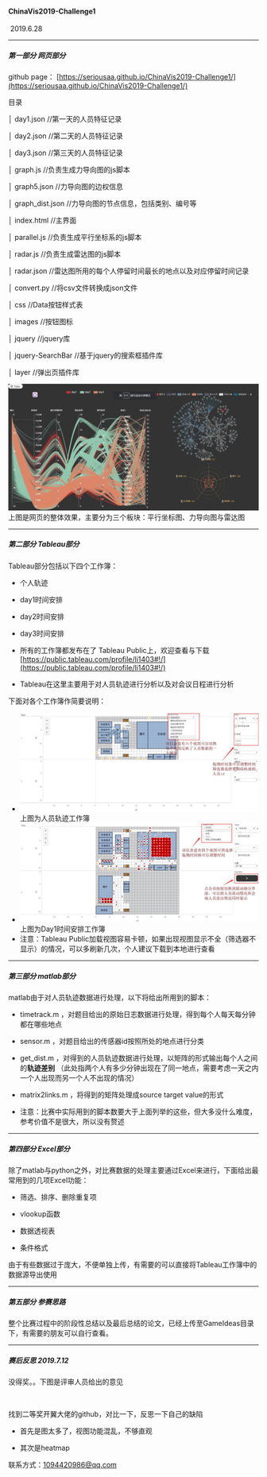 #### ChinaVis2019-Challenge1

 2019.6.28

---

##### 第一部分 网页部分

github page： [https://seriousaa.github.io/ChinaVis2019-Challenge1/](https://seriousaa.github.io/ChinaVis2019-Challenge1/)

目录

│  day1.json //第一天的人员特征记录

│  day2.json //第二天的人员特征记录

│  day3.json //第三天的人员特征记录

│  graph.js //负责生成力导向图的js脚本

│  graph5.json //力导向图的边权信息

│  graph_dist.json //力导向图的节点信息，包括类别、编号等

│  index.html //主界面

│  parallel.js //负责生成平行坐标系的js脚本

│  radar.js //负责生成雷达图的js脚本

│  radar.json //雷达图所用的每个人停留时间最长的地点以及对应停留时间记录

│  convert.py //将csv文件转换成json文件

│ css //Data按钮样式表

│ images //按钮图标

│ jquery //jquery库

│ jquery-SearchBar //基于jquery的搜索框插件库

│ layer //弹出页插件库

![人员特征提取](人员特征提取.jpg)上图是网页的整体效果，主要分为三个板块：平行坐标图、力导向图与雷达图

---

##### 第二部分 Tableau部分

Tableau部分包括以下四个工作簿：

- 个人轨迹

- day1时间安排

- day2时间安排

- day3时间安排

- 所有的工作簿都发布在了 Tableau Public上，欢迎查看与下载 [https://public.tableau.com/profile/li1403#!/](https://public.tableau.com/profile/li1403#!/)

- Tableau在这里主要用于对人员轨迹进行分析以及对会议日程进行分析

下面对各个工作簿作简要说明：

- ![Tableau\人员轨迹](人员轨迹.jpg)上图为人员轨迹工作簿
- ![Tableau\day1时间安排](day1时间安排.jpg)上图为Day1时间安排工作簿
- 注意：Tableau Public加载视图容易卡顿，如果出现视图显示不全（筛选器不显示）的情况，可以多刷新几次，个人建议下载到本地进行查看

---

##### 第三部分 matlab部分

matlab由于对人员轨迹数据进行处理，以下将给出所用到的脚本：

- timetrack.m ，对题目给出的原始日志数据进行处理，得到每个人每天每分钟都在哪些地点

- sensor.m  ，对题目给出的传感器id按照所处的地点进行分类

- get_dist.m ，对得到的人员轨迹数据进行处理，以矩阵的形式输出每个人之间的**轨迹差别** （此处指两个人有多少分钟出现在了同一地点，需要考虑一天之内一个人出现而另一个人不出现的情况）

- matrix2links.m ，将得到的矩阵处理成source target value的形式

- 注意：比赛中实际用到的脚本数要大于上面列举的这些，但大多没什么难度，参考价值不是很大，所以没有赘述

---

##### 第四部分 Excel部分

除了matlab与python之外，对比赛数据的处理主要通过Excel来进行，下面给出最常用到的几项Excel功能：

- 筛选、排序、删除重复项

- vlookup函数

- 数据透视表

- 条件格式

由于有些数据过于庞大，不便单独上传，有需要的可以直接将Tableau工作簿中的数据源导出使用

---

##### 第五部分 参赛思路

整个比赛过程中的阶段性总结以及最后总结的论文，已经上传至GameIdeas目录下，有需要的朋友可以自行查看。

---
##### 赛后反思 2019.7.12
没得奖。。下图是评审人员给出的意见

![]()

找到二等奖开翼大佬的github，对比一下，反思一下自己的缺陷

- 首先是图太多了，视图功能混乱，不够直观

- 其次是heatmap

联系方式：1094420986@qq.com

